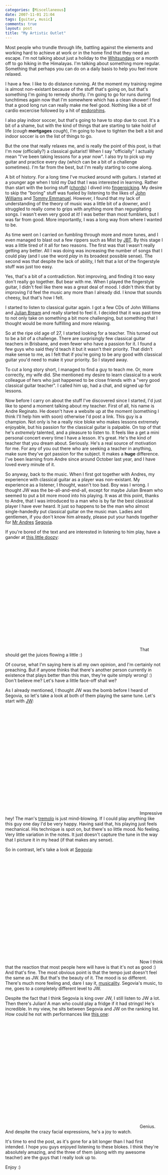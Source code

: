 ```yaml
---
categories: [Miscellaneous]
date: 2007-11-01 21:04
tags: [guitar, music]
comments: true
layout: post
title: "My Artistic Outlet"
---
```

Most people who trundle through life, battling against the elements and working hard to achieve at work or in the home find that they need an escape. I'm not talking about just a holiday to the <a href="http://www.whitsundaytourism.com/" title="Whitsundays">Whitsundays</a> or a month off to go hiking in the Himalayas. I'm talking about something more regular. Something that perhaps you can do on a daily basis to help you feel more relaxed.

I have a few. I like to do distance running. At the moment my training regime is almost non-existant because of the stuff that's going on, but that's something I'm going to remedy shortly. I'm going to go for runs during lunchtimes again now that I'm somewhere which has a clean shower! I find that a good long run can really make me feel good. Nothing like a bit of cardio excercise followed by a hit of <a href="http://en.wikipedia.org/wiki/Endorphin" title="Endorphin">endorphins</a>.

<!--more-->

I also play indoor soccer, but that's going to have to stop due to cost. It's a bit of a shame, but with the kind of things that are starting to take hold of life (*cough* <strong>mortgages</strong> *cough*), I'm going to have to tighten the belt a bit and indoor soccer is on the list of things to go.

But the one that really relaxes me, and is really the point of this post, is that I'm now (officially?) a classical guitarist! When I say "officially" I actually mean "I've been taking lessons for a year now". I also try to pick up my guitar and practice every day (which can be a bit of a challenge sometimes). I'm far from the best, but I'm really starting to come along.

A bit of history. For a long time I've mucked around with guitars. I started at a younger age when I told my Dad that I was interested in learning. Rather than start with the boring stuff (<a href="http://en.wikipedia.org/wiki/Chord_(music)" title="Chord (music)">chords</a>) I dived into <a href="http://en.wikipedia.org/wiki/Fingerpicking" title="Fingerstyle Guitar">fingerpicking</a>. My desire to skip the "boring" stuff was fueled by listening to the likes of <a href="http://en.wikipedia.org/wiki/John_Williams_%28guitarist%29" title="John Williams (guitarist)">John Williams</a> and <a href="http://en.wikipedia.org/wiki/Tommy_emmanuel" title="Tommy Emmanuel">Tommy Emmanuel</a>. However, I found that my lack of understanding of the theory of music was a little bit of a downer, and I struggled to really come to grips with anything more than regurgitating songs. I wasn't even very good at it! I was better than most fumblers, but I was far from good. More importantly, I was a long way from where I wanted to be.

As time went on I carried on fumbling through more and more tunes, and I even managed to blast out a few rippers such as Mist by <a href="http://www.johnbutlertrio.com/" title="John Butler Trio">JBT</a>. By this stage I was a little tired of it all for two reasons. The first was that I wasn't really getting any better. All I was doing was increasing the number of songs that I could play (and I use the word <em>play</em> in its broadest possible sense). The second was that despite the lack of ability, I felt that a lot of the fingerstyle stuff was just too easy.

Yes, that's a bit of a contradiction. Not improving, and finding it too easy don't really go together. But bear with me. When I played the fingerstyle guitar, I didn't feel like there was a great deal of mood. I didn't think that by improving I'd feel the music any more than I already did. I know that sounds cheesy, but that's how I felt.

I started to listen to classical guitar again. I got a few CDs of John Williams and <a href="http://en.wikipedia.org/wiki/Julian_Bream" title="Julian Bream">Julian Bream</a> and really started to feel it. I decided that it was past time to not only take on something a bit more challenging, but something that I thought would be more fulfilling and more relaxing.

So at the ripe old age of 27, I started looking for a teacher. This turned out to be a bit of a challenge. There are surprisingly few classical guitar teachers in Brisbane, and even fewer who have a passion for it. I found a few guys who said they'd teach it but it wasn't their priority. That didn't make sense to me, as I felt that if you're going to be any good with classical guitar you'd need to make it your priority. So I stayed away.

To cut a long story short, I managed to find a guy to teach me. Or, more correctly, my wife did. She mentioned my desire to learn classical to a work colleague of hers who just happened to be close friends with a "very good classical guitar teacher". I called him up, had a chat, and signed up for lessons.

Now before I carry on about the stuff I've discovered since I started, I'd just like to spend a moment talking about my teacher. First of all, his name is Andre Reginato. He doesn't have a website up at the moment (something I think I'll help him with soon) otherwise I'd post a link. This guy is a champion. Not only is he a really nice bloke who makes lessons extremely enjoyable, but his passion for the classical guitar is palpable. On top of that he's <em>extremely</em> talented, and a pleasure to listen to. It feels like a get a mini personal concert every time I have a lesson. It's great. He's the kind of teacher that you dream about. Seriously. He's a real source of motivation for me. For any of you out there who are seeking a teacher in anything, make sure they've got passion for the subject. It makes a <strong>huge</strong> difference. I've been learning from Andre since around October last year, and I have loved every minute of it.

So anyway, back to the music. When I first got together with Andres, my experience with classical guitar as a player was non-existant. My experience as a listener, I thought, wasn't too bad. Boy was I wrong. I thought JW was the be-all-and-end-all, except for maybe Julian Bream who seemed to put a bit more mood into his playing. It was at this point, thanks to Andre, that I was introduced to a man who is by far the best classical player I have ever heard. It just so happens to be the man who almost single-handedly put classical guitar on the music man. Ladies and gentlemen, if you don't know him already, please put your hands together for <a href="http://en.wikipedia.org/wiki/Andr%C3%A9s_Segovia" title="Andres Segovia @ Wikipedia">Mr Andres</a> <a href="http://www.classicalguitar.net/artists/segovia/" title="Andres Segovia">Segovia</a>.

If you're bored of the text and are interested in listening to him play, have a gander at <a href="http://www.youtube.com/watch?v=h7hAMYPgiqU" title="Andres Segovia">this little doozy</a>:
<object width="425" height="355"><param name="movie" value="http://www.youtube.com/v/h7hAMYPgiqU"></param><param name="wmode" value="transparent"></param><embed src="http://www.youtube.com/v/h7hAMYPgiqU" type="application/x-shockwave-flash" wmode="transparent" width="425" height="355"></embed></object>
That should get the juices flowing a little :)

Of course, what I'm saying here is all my own opinion, and I'm certainly not preaching. But if anyone thinks that there's another person currently in existence that plays better than this man, they're quite simply wrong! :) Don't believe me? Let's have a little face-off shall we?

As I already mentioned, I thought JW was the bomb before I heard of Segovia, so let's take a look at both of them playing the same tune. Let's start with <a href="http://www.youtube.com/watch?v=oEfFbuT3I6A" title="Asturias">JW</a>:
<object width="425" height="355"><param name="movie" value="http://www.youtube.com/v/oEfFbuT3I6A"></param><param name="wmode" value="transparent"></param><embed src="http://www.youtube.com/v/oEfFbuT3I6A" type="application/x-shockwave-flash" wmode="transparent" width="425" height="355"></embed></object>
Impressive hey! The man's <a href="http://en.wikipedia.org/wiki/Tremolo" title="Tremolo">tremolo</a> is just mind-blowing. If I could play anything like this guy one day I'd be very happy. Having said that, his playing just feels mechanical. His technique is spot on, but there's so little mood. No feeling. Very little variation in the notes. It just doesn't capture the tune in the way that I picture it in my head (if that makes any sense).

So in contrast, let's take a look at <a href="http://www.youtube.com/watch?v=iaaXr1AjQb8" title="Leyenda">Segovia</a>:
<object width="425" height="355"><param name="movie" value="http://www.youtube.com/v/iaaXr1AjQb8"></param><param name="wmode" value="transparent"></param><embed src="http://www.youtube.com/v/iaaXr1AjQb8" type="application/x-shockwave-flash" wmode="transparent" width="425" height="355"></embed></object>
Now I think that the reaction that most people here will have is that it's not as good :) And that's fine. The most obvious point is that the tempo just doesn't feel the same as JW. But that's the beauty of it. The mood is so different. There's much more feeling and, dare I say it, <a href="http://en.wikipedia.org/wiki/Musicality" title="Musicality">musicality</a>. Segovia's music, to me, goes to a completely different level to JW.

Despite the fact that I think Segovia is king over JW, I still listen to JW a lot. Then there's Julian! A man who could play a fridge if it had strings! He's incredible. In my view, he sits between Segovia and JW on the ranking list. How could he not with performances like <a href="http://www.youtube.com/watch?v=SbW4rYYKxhg" title="Julian Bream - Villa Lobos">this one</a>:
<object width="425" height="355"><param name="movie" value="http://www.youtube.com/v/SbW4rYYKxhg"></param><param name="wmode" value="transparent"></param><embed src="http://www.youtube.com/v/SbW4rYYKxhg" type="application/x-shockwave-flash" wmode="transparent" width="425" height="355"></embed></object>
Genius. And despite the crazy facial expressions, he's a joy to watch.

It's time to end the post, as it's gone for a bit longer than I had first intended. I hope you guys enjoyed listening to these blokes. I think they're absolutely amazing, and the three of them (along with my awesome teacher) are the guys that I really look up to.

Enjoy :)
